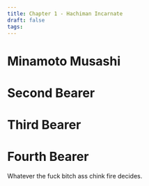 ```yaml
---
title: Chapter 1 - Hachiman Incarnate
draft: false
tags:
---
```


# Minamoto Musashi

# Second Bearer

# Third Bearer




# Fourth Bearer
Whatever the fuck bitch ass chink fire decides.
